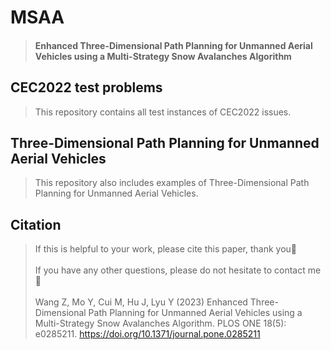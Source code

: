# MSAA

> #### Enhanced Three-Dimensional Path Planning for Unmanned Aerial Vehicles using a Multi-Strategy Snow Avalanches Algorithm


## CEC2022 test problems
> This repository contains all test instances of CEC2022 issues.

## Three-Dimensional Path Planning for Unmanned Aerial Vehicles 
> This repository also includes examples of Three-Dimensional Path Planning for Unmanned Aerial Vehicles.

## Citation
> If this is helpful to your work, please cite this paper, thank you🥰<br /><br />If you have any other questions, please do not hesitate to contact me🌈<br /><br />Wang Z, Mo Y, Cui M, Hu J, Lyu Y (2023) Enhanced Three-Dimensional Path Planning for Unmanned Aerial Vehicles using a Multi-Strategy Snow Avalanches Algorithm. PLOS ONE 18(5): e0285211. https://doi.org/10.1371/journal.pone.0285211
